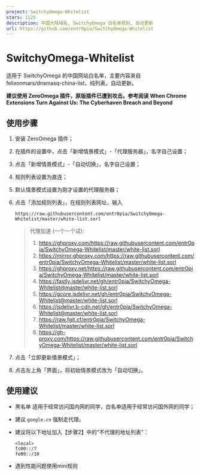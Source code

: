 ```yaml
---
project: SwitchyOmega-Whitelist
stars: 1125
description: 中国大陆域名, SwitchyOmega 白名单规则, 自动更新
url: https://github.com/entr0pia/SwitchyOmega-Whitelist
---
```


SwitchyOmega-Whitelist
======================

适用于 SwitchyOmega 的中国网站白名单，主要内容来自 felixonmars/dnsmasq-china-list，纯列表，自动更新。

**建议使用 ZeroOmega 插件，原版插件已遭到攻击。参考阅读 When Chrome Extensions Turn Against Us: The Cyberhaven Breach and Beyond**

使用步骤
----

1.  安装 ZeroOmega 插件；
    
2.  在插件的设置中，点击「新增情景模式」-「代理服务器」，名字自己设置；
    
3.  点击「新增情景模式」-「自动切换」，名字自己设置；
    
4.  规则列表设置为直连；
    
5.  默认情景模式设置为刚才设置的代理服务器；
    
6.  点击「添加规则列表」，在规则列表网址，输入
    
    ```
    https://raw.githubusercontent.com/entr0pia/SwitchyOmega-Whitelist/master/white-list.sorl
    ```
    
    > 代理加速 (一个一个试):
    > 
    > 1.  https://ghproxy.com/https://raw.githubusercontent.com/entr0pia/SwitchyOmega-Whitelist/master/white-list.sorl
    > 2.  https://mirror.ghproxy.com/https://raw.githubusercontent.com/entr0pia/SwitchyOmega-Whitelist/master/white-list.sorl
    > 3.  https://ghproxy.net/https://raw.githubusercontent.com/entr0pia/SwitchyOmega-Whitelist/master/white-list.sorl
    > 4.  https://fastly.jsdelivr.net/gh/entr0pia/SwitchyOmega-Whitelist@master/white-list.sorl
    > 5.  https://gcore.jsdelivr.net/gh/entr0pia/SwitchyOmega-Whitelist@master/white-list.sorl
    > 6.  https://jsdelivr.b-cdn.net/gh/entr0pia/SwitchyOmega-Whitelist@master/white-list.sorl
    > 7.  https://raw.fgit.cf/entr0pia/SwitchyOmega-Whitelist/master/white-list.sorl
    > 8.  https://gh-proxy.com/https://raw.githubusercontent.com/entr0pia/SwitchyOmega-Whitelist/master/white-list.sorl
    
7.  点击「立即更新情景模式」；
    
8.  点击左上角「界面」，将初始情景模式改为「自动切换」。
    

使用建议
----

-   黑名单 适用于经常访问国内网的同学，白名单适用于经常访问国外网的同学；
-   建议 `google.cn` 强制走代理。
-   建议将以下地址加入【步骤2】中的“不代理的地址列表”：
    
    ```
    <local>  
    fc00::/7  
    fe80::/10
    ```
    
-   遇到性能问题使用mini规则
